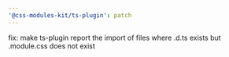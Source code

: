 ```yaml
---
'@css-modules-kit/ts-plugin': patch
---
```


fix: make ts-plugin report the import of files where .d.ts exists but .module.css does not exist
